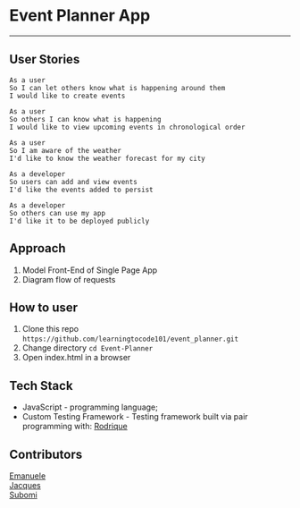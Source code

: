 # Event Planner App
------

## User Stories

```
As a user   
So I can let others know what is happening around them    
I would like to create events  

As a user  
So others I can know what is happening  
I would like to view upcoming events in chronological order 

As a user  
So I am aware of the weather  
I'd like to know the weather forecast for my city  

As a developer  
So users can add and view events  
I'd like the events added to persist  

As a developer  
So others can use my app  
I'd like it to be deployed publicly    

```
## Approach
1. Model Front-End of Single Page App
2. Diagram flow of requests

## How to user

1. Clone this repo `https://github.com/learningtocode101/event_planner.git`
2. Change directory `cd Event-Planner`
3. Open index.html in a browser

## Tech Stack

* JavaScript - programming language;
* Custom Testing Framework - Testing framework built via pair programming with:
[Rodrique](https://github.com/Rodrigue-K)

## Contributors
[Emanuele](https://github.com/emanuelegorga)  
[Jacques](https://github.com/jlaffbabs)  
[Subomi](https://github.com/subomionanuga)
